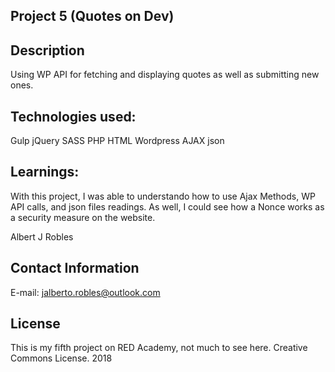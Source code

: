 ## Project 5 (Quotes on Dev)

## Description

Using WP API for fetching and displaying quotes as well as submitting new ones.

## Technologies used:

Gulp
jQuery
SASS 
PHP 
HTML 
Wordpress 
AJAX
json 

## Learnings:

With this project, I was able to understando how to use Ajax Methods, WP API calls, and json files readings. 
As well, I could see how a Nonce works as a security measure on the website. 

Albert J Robles

## Contact Information

E-mail: jalberto.robles@outlook.com

## License

This is my fifth project on RED Academy, not much to see here. Creative Commons License. 2018